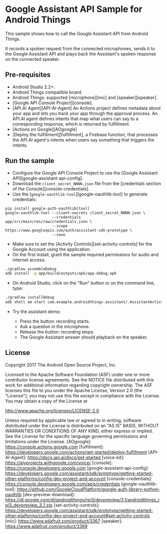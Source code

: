 Google Assistant API Sample for Android Things
==============================================

This sample shows how to call the Google Assistant API from Android Things.

It records a spoken request from the connected microphones, sends it to the Google Assistant API and plays back the Assistant's spoken response on the connected speaker.

Pre-requisites
--------------

- Android Studio 2.2+.
- Android Things compatible board.
- Android Things: supported [microphone][mic] and [speaker][speaker].
- [Google API Console Project][console].
- [API.AI Agent][API-AI-Agent] An Actions project defines metadata about your app and lets you track your app through the approval process. An API.AI agent defines intents that map what users can say to a corresponding response, which is returned by fulfillment.
- [Actions on Google][AOgoogle]
- [Deploy the fulfillment][fulfillment], a Firebase function, that processes the API.AI agent's intents when users say something that triggers the intents.

Run the sample
--------------

- Configure the Google API Console Project to use the [Google Assistant API][google-assistant-api-config].
- Download the `client_secret_NNNN.json` file from the [credentials section of the Console][console-credentials].
- Use the [`google-oauthlib-tool`][google-oauthlib-tool] to generate credentials:
```
pip install google-auth-oauthlib[tool]
google-oauthlib-tool --client-secrets client_secret_NNNN.json \
                     --credentials app/src/main/res/raw/credentials.json \
                     --scope https://www.googleapis.com/auth/assistant-sdk-prototype \
                     --save
```
- Make sure to set the [Activity Controls][set-activity-controls] for the Google Account using the application.
- On the first install, grant the sample required permissions for audio and internet access:
```bash
./gradlew assembleDebug
adb install -g app/build/outputs/apk/app-debug.apk
```
- On Android Studio, click on the "Run" button or on the command line, type:
```bash
./gradlew installDebug
adb shell am start com.example.androidthings.assistant/.AssistantActivity
```
- Try the assistant demo:

  - Press the button: recording starts.
  - Ask a question in the microphone.
  - Release the button: recording stops.
  - The Google Assistant answer should playback on the speaker.

License
-------

Copyright 2017 The Android Open Source Project, Inc.

Licensed to the Apache Software Foundation (ASF) under one or more contributor
license agreements.  See the NOTICE file distributed with this work for
additional information regarding copyright ownership.  The ASF licenses this
file to you under the Apache License, Version 2.0 (the "License"); you may not
use this file except in compliance with the License.  You may obtain a copy of
the License at

  http://www.apache.org/licenses/LICENSE-2.0

Unless required by applicable law or agreed to in writing, software
distributed under the License is distributed on an "AS IS" BASIS, WITHOUT
WARRANTIES OR CONDITIONS OF ANY KIND, either express or implied.  See the
License for the specific language governing permissions and limitations under
the License.
[AOgoogle]: https://console.actions.google.com
[fulfillment]: https://developers.google.com/actions/get-started/deploy-fulfillment
[API-AI-Agent]: https://docs.api.ai/docs/get-started
[voice-kit]: https://aiyprojects.withgoogle.com/voice/
[console]: https://console.developers.google.com
[google-assistant-api-config]: https://developers.google.com/assistant/sdk/prototype/getting-started-other-platforms/config-dev-project-and-account
[console-credentials]: https://console.developers.google.com/apis/credentials
[google-oauthlib-tool]: https://github.com/GoogleCloudPlatform/google-auth-library-python-oauthlib
[dev-preview-download]: https://dl.google.com/dl/androidthings/rpi3/devpreview/3.1/androidthings_rpi3_devpreview_3_1.zip
[set-activity-controls]: https://developers.google.com/assistant/sdk/prototype/getting-started-other-platforms/config-dev-project-and-account#set-activity-controls
[mic]: https://www.adafruit.com/product/3367
[speaker]: https://www.adafruit.com/product/3369
